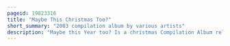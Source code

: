```yaml
---
pageid: 19823316
title: "Maybe This Christmas Too?"
short_summary: "2003 compilation album by various artists"
description: "Maybe this Year too? Is a christmas Compilation Album released through Nettwerk Records in october 2003 featuring contemporary Musicians performing both classic and original Christmas Songs. The Compilation served as a Sequel to maybe this Christmas and preceded maybe this Christmas Tree. A Portion of the Proceeds of the Album went to toys for Tots a Charity supported by the united States marine Corps. Critical Reception of the Compilation, which failed to chart in any Nation, was mixed."
---
```

